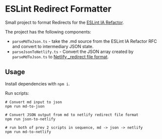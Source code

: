 # ESLint Redirect Formatter

Small project to format Redirects for the [ESLint IA Refactor](https://github.com/eslint/rfcs/pull/97).

The project has the following components:

- `parseMdToJson.ts` - take the .md source from the ESLint IA Refactor RFC
  and convert to intermediary JSON state.
- `parseJsonToNetlify.ts` - Convert the JSON array created by `parseMdToJson.ts`
  to [Netlify _redirect file format](https://docs.netlify.com/routing/redirects/#syntax-for-the-redirects-file).


## Usage

Install dependencies with `npm i`.

Run scripts:

```shell
# Convert md input to json
npm run md-to-json

# Convert JSON output from md to netlify redirect file format
npm run json-to-netlify

# run both of prev 2 scripts in sequence, md -> json -> netlify
npm run md-to-netlify
```

